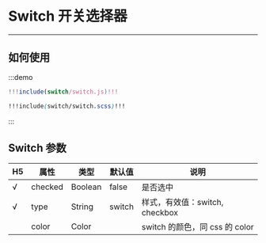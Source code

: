 # Switch 开关选择器

---

## 如何使用

:::demo

```jsx
!!!include(switch/switch.js)!!!
```
```scss
!!!include(switch/switch.scss)!!!
```
:::


## Switch 参数

|  H5   | 属性    | 类型    | 默认值 | 说明                           |
| --- | ------- | ------- | ------ | ------------------------------ |
| √  | checked | Boolean | false  | 是否选中                       |
| √   | type    | String  | switch | 样式，有效值：switch, checkbox |
|     | color   | Color   |        | switch 的颜色，同 css 的 color |
